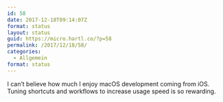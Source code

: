 ```yaml
---
id: 58
date: 2017-12-18T09:14:07Z
format: status
layout: status
guid: https://micro.hartl.co/?p=58
permalink: /2017/12/18/58/
categories:
  - Allgemein
format: status
---
```

I can’t believe how much I enjoy macOS development coming from iOS. Tuning shortcuts and workflows to increase usage speed is so rewarding.